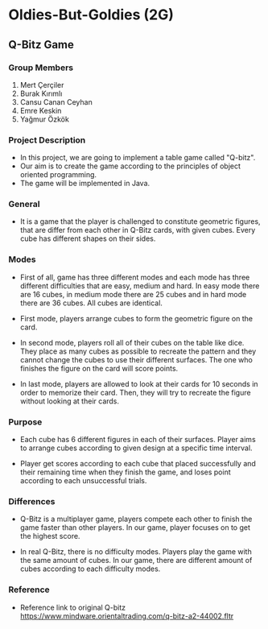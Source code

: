# Oldies-But-Goldies  (2G)

## Q-Bitz Game

### **Group Members**  

  1. Mert Çerçiler  
  2. Burak Kırımlı  
  3. Cansu Canan Ceyhan  
  4. Emre Keskin  
  5. Yağmur Özkök  

### **Project Description**  

   * In this project, we are going to implement a table game called "Q-bitz".
   * Our aim is to create the game according to the principles of object oriented programming. 
   * The game will be implemented in Java. 

### **General**

   * It is a game that the player is challenged to constitute geometric figures, that are differ from each other in Q-Bitz cards, with given cubes. Every cube has different shapes on their sides.

### **Modes**

   * First of all, game has three different modes and each mode has three different difficulties that are easy, medium and hard. In easy mode there are 16 cubes, in medium mode there are 25 cubes and in hard mode there are 36 cubes. All cubes are identical.
 
   * First mode, players arrange cubes to form the geometric figure on the card.
   
   * In second mode, players roll all of their cubes on the table like dice. They place as many cubes as possible to recreate the pattern and they cannot change the cubes to use their different surfaces. The one who finishes the figure on the card will score points. 
   
   * In last mode, players are allowed to look at their cards for 10 seconds in order to memorize their card. Then, they will try to recreate the figure without looking at their cards.

### **Purpose**

   * Each cube has 6 different figures in each of their surfaces. Player aims to arrange cubes according to given design at a specific time interval.

   * Player get scores according to each cube that placed successfully and their remaining time when they finish the game, and loses point according to each unsuccessful trials.
   
### **Differences**
   * Q-Bitz is a multiplayer game, players compete each other to finish the game faster than other players. In our game, player focuses on to get the highest score. 
    
   * In real Q-Bitz, there is no difficulty modes. Players play the game with the same amount of cubes. In our game, there are different amount of cubes according to each difficulty modes. 
  
### **Reference**

  * Reference link to original Q-bitz https://www.mindware.orientaltrading.com/q-bitz-a2-44002.fltr

